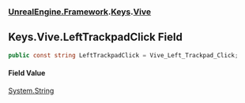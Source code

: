 ### [UnrealEngine.Framework](UnrealEngine_Framework.md 'UnrealEngine.Framework').[Keys](Keys.md 'UnrealEngine.Framework.Keys').[Vive](Keys_Vive.md 'UnrealEngine.Framework.Keys.Vive')
## Keys.Vive.LeftTrackpadClick Field
```csharp
public const string LeftTrackpadClick = Vive_Left_Trackpad_Click;
```
#### Field Value
[System.String](https://docs.microsoft.com/en-us/dotnet/api/System.String 'System.String')
